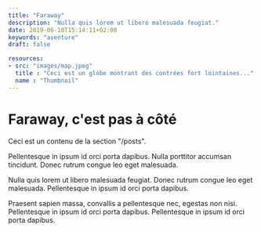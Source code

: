 ```yaml
---
title: "Faraway"
description: "Nulla quis lorem ut libero malesuada feugiat."
date: 2019-06-10T15:14:11+02:00
keywords: "aventure"
draft: false

resources:
- src: "images/map.jpeg"
  title : "Ceci est un globe montrant des contrées fort lointaines..."
  name : "Thumbnail"
---
```


# Faraway, c'est pas à côté

Ceci est un contenu de la section "/posts".

Pellentesque in ipsum id orci porta dapibus. Nulla porttitor accumsan tincidunt. Donec rutrum congue leo eget malesuada.

Nulla quis lorem ut libero malesuada feugiat. Donec rutrum congue leo eget malesuada. Pellentesque in ipsum id orci porta dapibus.

Praesent sapien massa, convallis a pellentesque nec, egestas non nisi. Pellentesque in ipsum id orci porta dapibus. Pellentesque in ipsum id orci porta dapibus.
